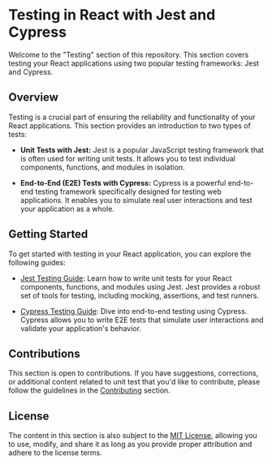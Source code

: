 # Testing in React with Jest and Cypress

Welcome to the "Testing" section of this repository. This section covers testing your React applications using two popular testing frameworks: Jest and Cypress.

## Overview

Testing is a crucial part of ensuring the reliability and functionality of your React applications. This section provides an introduction to two types of tests:

- **Unit Tests with Jest:** Jest is a popular JavaScript testing framework that is often used for writing unit tests. It allows you to test individual components, functions, and modules in isolation.

- **End-to-End (E2E) Tests with Cypress:** Cypress is a powerful end-to-end testing framework specifically designed for testing web applications. It enables you to simulate real user interactions and test your application as a whole.

## Getting Started

To get started with testing in your React application, you can explore the following guides:

- [Jest Testing Guide](Jest/README.md): Learn how to write unit tests for your React components, functions, and modules using Jest. Jest provides a robust set of tools for testing, including mocking, assertions, and test runners.

- [Cypress Testing Guide](Cypress/README.md): Dive into end-to-end testing using Cypress. Cypress allows you to write E2E tests that simulate user interactions and validate your application's behavior.

## Contributions

This section is open to contributions. If you have suggestions, corrections, or additional content related to unit test that you'd like to contribute, please follow the guidelines in the [Contributing](../Contributing.md) section.

## License

The content in this section is also subject to the [MIT License](../LICENSE), allowing you to use, modify, and share it as long as you provide proper attribution and adhere to the license terms.
